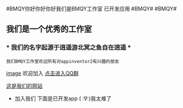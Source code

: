 #BMQY你好你好你好我们是BMQY工作室
已开发应用
#BMQY#
#BMQY#
## 我们是一个优秀的工作室
###  * 我们的名字起源于逍遥游北冥之鱼自在逍遥 *
```
我们BMQY工作室欢迎所有对appinventor2有兴趣的朋友
```
[image](/storage/emulated/0/Tencent/QQ_Images/null72e47cf7d2b1e079.jpg)
欢迎加入
[点击进入QQ群](https://jq.qq.com/?_wv=1027&k=5WbYynh)

[这是我们的网站](www.bmqyschcjy.xyz)
  
- 加入我们
下面是已开发app
(   :∇:)我太难了

